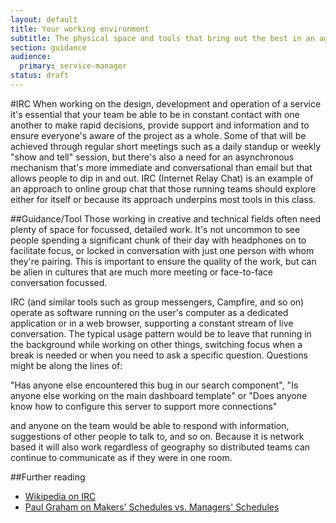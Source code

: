 ```yaml
---
layout: default
title: Your working environment
subtitle: The physical space and tools that bring out the best in an agile team (TO DO)
section: guidance
audience: 
  primary: service-manager
status: draft
---
```

    


#IRC
When working on the design, development and operation of a service it's essential that your team be able to be in constant contact with one another to make rapid decisions, provide support and information and to ensure everyone's aware of the project as a whole. Some of that will be achieved through regular short meetings such as a daily standup or weekly "show and tell" session, but there's also a need for an asynchronous mechanism that's more immediate and conversational than email but that allows people to dip in and out. IRC (Internet Relay Chat) is an example of an approach to online group chat that those running teams should explore either for itself or because its approach underpins most tools in this class.

##Guidance/Tool
Those working in creative and technical fields often need plenty of space for focussed, detailed work. It's not uncommon to see people spending a significant chunk of their day with headphones on to facilitate focus, or locked in conversation with just one person with whom they're pairing. This is important to ensure the quality of the work, but can be alien in cultures that are much more meeting or face-to-face conversation focussed.

IRC (and similar tools such as group messengers, Campfire, and so on) operate as software running on the user's computer as a dedicated application or in a web browser, supporting a constant stream of live conversation. The typical usage pattern would be to leave that running in the background while working on other things, switching focus when a break is needed or when you need to ask a specific question. Questions might be along the lines of:

"Has anyone else encountered this bug in our search component", "Is anyone else working on the main dashboard template" or "Does anyone know how to configure this server to support more connections"

and anyone on the team would be able to respond with information, suggestions of other people to talk to, and so on. Because it is network based it will also work regardless of geography so distributed teams can continue to communicate as if they were in one room.

##Further reading
* [Wikipedia on IRC](http://en.wikipedia.org/wiki/IRC)
* [Paul Graham on Makers' Schedules vs. Managers' Schedules](http://www.paulgraham.com/makersschedule.html)
